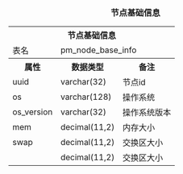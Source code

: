 ### <center>节点基础信息

<table>
    <tr><th colspan="3">节点基础信息</th></tr>
    <tr>
        <td>表名</td><td colspan="2">pm_node_base_info</td>
    </tr>
    <tr>
        <th>属性</th>
        <th>数据类型</th>
        <th>备注</th>
    </tr>
    <tr>
        <td>uuid</td>
        <td>varchar(32)</td>
        <td>节点id</td>
    </tr>
    <tr>
        <td>os</td>
        <td>varchar(128)</td>
        <td>操作系统</td>
    </tr>
    <tr>
        <td>os_version</td>
        <td>varchar(32)</td>
        <td>操作系统版本</td>
    </tr>
    <tr>
        <td>mem</td>
        <td>decimal(11,2)</td>
        <td>内存大小</td>
    </tr>
    <tr>
        <td>swap</td>
        <td>decimal(11,2)</td>
        <td>交换区大小</td>
    </tr>
    <tr>
        <td></td>
        <td>decimal(11,2)</td>
        <td>交换区大小</td>
    </tr>
</table>